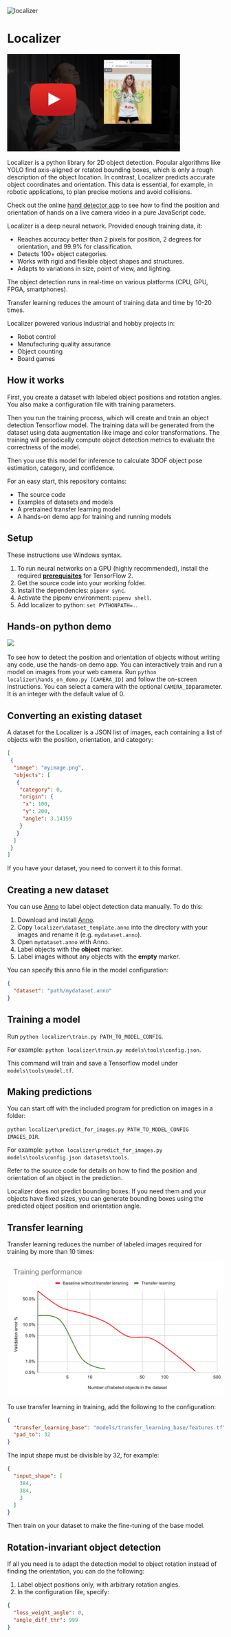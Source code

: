 ![localizer](https://github.com/ivan-alles/localizer/workflows/CI/badge.svg)

# Localizer

[![Video Intro](/assets/youtube_thumbnail.jpg)](https://youtu.be/M1_5VaDYxK4 "Video Intro")

Localizer is a python library for 2D object detection. Popular algorithms like YOLO find axis-aligned
or rotated bounding boxes, which is only a rough description of the object location. 
In contrast, Localizer predicts accurate object coordinates and orientation. This data is essential, 
for example, in robotic applications, to plan precise motions and avoid collisions.

Check out the online [hand detector app](https://ivan-alles.github.io/localizer/) to see how to find the position and 
orientation of hands on a live camera video in a pure JavaScript code.

Localizer is a deep neural network. Provided enough training data, it:
* Reaches accuracy better than 2 pixels for position, 2 degrees for orientation, and 99.9% for classification.
* Detects 100+ object categories.
* Works with rigid and flexible object shapes and structures.
* Adapts to variations in size, point of view, and lighting.


The object detection runs in real-time on various platforms (CPU, GPU, FPGA, smartphones).

Transfer learning reduces the amount of training data and time by 10-20 times.

Localizer powered various industrial and hobby projects in:
* Robot control
* Manufacturing quality assurance
* Object counting
* Board games

## How it works

First, you create a dataset with labeled object positions and rotation angles. You also make a configuration file with
training parameters. 

Then you run the training process, which will create and train an object detection Tensorflow model. The training data 
will be generated from the dataset using data augmentation like image and color transformations. The training will
periodically compute object detection metrics to evaluate the correctness of the model. 

Then you use this model for inference to calculate 3DOF object pose estimation, category, and confidence.

For an easy start, this repository contains:
* The source code
* Examples of datasets and models
* A pretrained transfer learning model
* A hands-on demo app for training and running models

## Setup
These instructions use Windows syntax. 

1. To run neural networks on a GPU (highly recommended), 
   install the required **[prerequisites](https://www.tensorflow.org/install/gpu)** for TensorFlow 2.
2. Get the source code into your working folder.
3. Install the dependencies: `pipenv sync`.
4. Activate the pipenv environment: `pipenv shell`.
5. Add localizer to python: `set PYTHONPATH=.`.  

## Hands-on python demo

<img src="./assets/hands_on.gif">

To see how to detect the position and orientation of objects without writing any code, use the hands-on demo app. 
You can interactively train and run a model on images from your web camera. Run 
`python localizer\hands_on_demo.py [CAMERA_ID]` and follow the on-screen instructions. 
You can select a camera with the optional `CAMERA_ID`parameter. It is an integer with the default value of 0. 

## Converting an existing dataset

A dataset for the Localizer is a JSON list of images, each containing a list of objects 
with the position, orientation, and category:

```json
[
 {
  "image": "myimage.png",
  "objects": [
   {
    "category": 0,
    "origin": {
     "x": 100,
     "y": 200,
     "angle": 3.14159
    }
   }
  ]
 }
]
```

If you have your dataset, you need to convert it to this format.

## Creating a new dataset 

You can use [Anno](https://github.com/urobots-io/anno/) to label object detection data manually. To do this:

1. Download and install [Anno](https://github.com/urobots-io/anno/).
2. Copy `localizer\dataset_template.anno` into the directory with your images and rename it (e.g. `mydataset.anno`).
3. Open `mydataset.anno` with Anno.
4. Label objects with the **object** marker. 
5. Label images without any objects with the **empty** marker.

You can specify this anno file in the model configuration:

```json
{
  "dataset": "path/mydataset.anno"
} 
```

## Training a model
Run `python localizer\train.py PATH_TO_MODEL_CONFIG`. 

For example: `python localizer\train.py models\tools\config.json`.

This command will train and save a Tensorflow model under `models\tools\model.tf`.

## Making predictions
You can start off with the included program for prediction on images in a folder:
 
`python localizer\predict_for_images.py PATH_TO_MODEL_CONFIG IMAGES_DIR`.
 
For example: `python localizer\predict_for_images.py models\tools\config.json datasets\tools`.

Refer to the source code for details on how to find the position and orientation of an object in the prediction.

Localizer does not predict bounding boxes. If you need them and your objects have fixed sizes, you can generate 
bounding boxes using the predicted object position and orientation angle.

## Transfer learning
Transfer learning reduces the number of labeled images required for training by more than 10 times:

<img src="./assets/Training performance.svg">

To use transfer learning in training, add the following to the configuration:

```json
{
  "transfer_learning_base": "models/transfer_learning_base/features.tf",
  "pad_to": 32
} 
```
The input shape must be divisible by 32, for example:

```json
{
  "input_shape": [
    384,
    384,
    3
  ]
} 
```

Then train on your dataset to make the fine-tuning of the base model.

## Rotation-invariant object detection

If all you need is to adapt the detection model to object rotation instead of finding the orientation, you can do 
the following:

1. Label object positions only, with arbitrary rotation angles.
2. In the configuration file, specify:
```json
{
  "loss_weight_angle": 0,
  "angle_diff_thr": 999
} 
``` 
